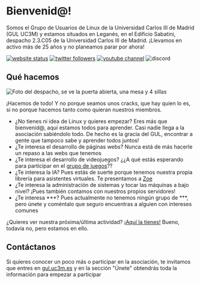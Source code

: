 # Bienvenid@!

Somos el Grupo de Usuarios de Linux de la Universidad Carlos III de Madrid (GUL UC3M) y estamos situados en Leganés, en el Edificio Sabatini, despacho 2.3.C05 de la Universidad Carlos III de Madrid.
¡Llevamos en activo más de 25 años y no planeamos parar por ahora!

[![website status](https://img.shields.io/website?down_color=red-light&down_message=down&up_color=green-light&up_message=up&url=https%3A%2F%2Fgul.uc3m.es)](https://gul.uc3m.es/)
[![twitter followers](https://img.shields.io/twitter/follow/guluc3m?style=social)](https://twitter.com/guluc3m)
[![youtube channel](https://img.shields.io/youtube/channel/views/UCXMM-q_i6R6shRwfU99pK5w?style=social)](https://www.youtube.com/channel/UCXMM-q_i6R6shRwfU99pK5w)
![discord](https://img.shields.io/discord/750300808536653876?label=discord)

## Qué hacemos

![Foto del despacho, se ve la puerta abierta, una mesa y 4 sillas](https://cloud-gul.uc3m.es/s/7rxmzGRSr7WxqM9/preview)

¡Hacemos de todo! Y no porque seamos unos cracks, que hay quien lo es, si no porque hacemos tanto como quieran nuestros miembros.
- ¿No tienes ni idea de Linux y quieres empezar? Eres más que bienvenid@, aquí estamos todos para aprender. Casi nadie llega a la asociación sabiéndolo todo. De hecho es la gracia del GUL, encontrar a gente que tampoco sabe y aprender todos juntos!
- ¿Te interesa el desarrollo de páginas webs? Nunca está de más hacerle un repaso a las webs que tenemos
- ¿Te interesa el desarrollo de videojuegos? ¿¿A qué estás esperando para participar en el [grupo de juegos](https://github.com/orgs/guluc3m/teams/juegos)??
- ¿Te interesa la IA? Pues estás de suerte porque tenemos nuestra propia librería para asistentes virtuales. Te presentamos a [Zoe](https://gul.uc3m.es/zoe)
- ¿Te interesa la administración de sistemas y tocar las máquinas a bajo nivel? ¡Pues también contamos con nuestros propios servidores!
- ¿Te interesa ***? Pues actualmente no tenemos ningún grupo de ***, pero únete y coméntalo que seguro encuentras a alguien con intereses comunes

¿Quieres ver nuestra próxima/última actividad? [¡Aquí la tienes!](https://gul.uc3m.es/eventos) Bueno, todavía no, pero estamos en ello.

## Contáctanos

Si quieres conocer un poco más o participar en la asociación, te invitamos que entres en [gul.uc3m.es](https://gul.uc3m.es) y en la sección "Únete" obtendrás toda la información para empezar a participar
